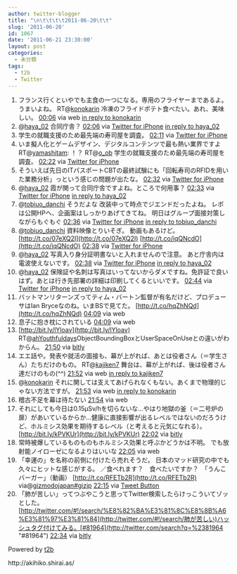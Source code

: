 ```yaml
---
author: twitter-blogger
title: "\n\t\t\t\t2011-06-20\t\t"
slug: '2011-06-20'
id: 1067
date: '2011-06-21 23:30:00'
layout: post
categories:
  - 未分類
tags:
  - t2b
  - Twitter
---
```


<div xmlns:georss="http://www.georss.org/georss">

1.  <span><span>フランス行くといやでも主食の一つになる。専用のフライヤーまであるよ。うまいよね。 RT@[konokarin](http://twitter.com/konokarin "konokarin") 冷凍のフライドポテト食べたい。あれ、美味しい。</span> <span>[<span>00:06</span>](http://twitter.com/o_ob/status/82766273481678848) <span>via web</span> [in reply to konokarin](http://twitter.com/konokarin/status/82723558396145664)</span></span>
2.  <span><span>@[haya_02](http://twitter.com/haya_02 "haya_02") 合同庁舎？</span> <span>[<span>02:06</span>](http://twitter.com/o_ob/status/82796398273241088) <span>via [Twitter for iPhone](http://twitter.com/#!/download/iphone)</span> [in reply to haya_02](http://twitter.com/haya_02/status/82793871544827904)</span></span>
3.  <span><span>学生の就職支援のため最先端の寿司屋を調査。</span> <span>[<span>02:11</span>](http://twitter.com/o_ob/status/82797831609524224) <span>via [Twitter for iPhone](http://twitter.com/#!/download/iphone)</span></span></span>
4.  <span><span>いま擬人化とゲームデザイン、デジタルコンテンツで最も熱い業界ですよ RT@[yamashitam](http://twitter.com/yamashitam "yamashitam"): ！？ RT@[o_ob](http://twitter.com/o_ob "o_ob") 学生の就職支援のため最先端の寿司屋を調査。</span> <span>[<span>02:22</span>](http://twitter.com/o_ob/status/82800554513936387) <span>via [Twitter for iPhone](http://twitter.com/#!/download/iphone)</span></span></span>
5.  <span><span>そういえば先日のITパスポートCBTの最終試験にも「回転寿司のRFIDを用いた業務分析」っという感じの問題が出たな。</span> <span>[<span>02:32</span>](http://twitter.com/o_ob/status/82803020441714688) <span>via [Twitter for iPhone](http://twitter.com/#!/download/iphone)</span></span></span>
6.  <span><span>@[haya_02](http://twitter.com/haya_02 "haya_02") 霞が関って合同庁舎ですよね。ところで何用事？</span> <span>[<span>02:33</span>](http://twitter.com/o_ob/status/82803217406242817) <span>via [Twitter for iPhone](http://twitter.com/#!/download/iphone)</span> [in reply to haya_02](http://twitter.com/haya_02/status/82799923376033792)</span></span>
7.  <span><span>@[tobiuo_danchi](http://twitter.com/tobiuo_danchi "tobiuo_danchi") そうだよな 改装中って時点でジエンドだったよね。 レポは公開HPへ、企画案はしっかりあげてきてね。 明日はグループ面接対策しながらもぐもぐ</span> <span>[<span>02:36</span>](http://twitter.com/o_ob/status/82803981927202816) <span>via [Twitter for iPhone](http://twitter.com/#!/download/iphone)</span> [in reply to tobiuo_danchi](http://twitter.com/tobiuo_danchi/status/82803191632240640)</span></span>
8.  <span><span>@[tobiuo_danchi](http://twitter.com/tobiuo_danchi "tobiuo_danchi") 資料映像とりいそぎ。 動画もあるけど。 [http://t.co/07eXQ2I](http://t.co/07eXQ2I) [http://t.co/iqQNcdO](http://t.co/iqQNcdO)</span> <span>[<span>02:38</span>](http://twitter.com/o_ob/status/82804452611989504) <span>via [Twitter for iPhone](http://twitter.com/#!/download/iphone)</span></span></span>
9.  <span><span>@[haya_02](http://twitter.com/haya_02 "haya_02") 写真入り身分証明書ないと入れませんので注意。 あと庁舎内は電波使えないです。</span> <span>[<span>02:38</span>](http://twitter.com/o_ob/status/82804600486367232) <span>via [Twitter for iPhone](http://twitter.com/#!/download/iphone)</span> [in reply to haya_02](http://twitter.com/haya_02/status/82804178640056320)</span></span>
10.  <span><span>@[haya_02](http://twitter.com/haya_02 "haya_02") 保険証や名刺は写真はいってないからダメですね。免許証で良いはず。あとは行き先部署の詳細は印刷してくるといいです。</span> <span>[<span>02:44</span>](http://twitter.com/o_ob/status/82805939547279361) <span>via [Twitter for iPhone](http://twitter.com/#!/download/iphone)</span> [in reply to haya_02](http://twitter.com/haya_02/status/82805145817190400)</span></span>
11.  <span><span>バットマンリターンズってティム・バートン監督が有名だけど、プロデューサはIan Bryceなのね。いまBSで見てた。 [http://t.co/hqZhNQd](http://t.co/hqZhNQd)</span> <span>[<span>04:09</span>](http://twitter.com/o_ob/status/82827367646638080) <span>via web</span></span></span>
12.  <span><span>息子に抱き枕にされている</span> <span>[<span>04:09</span>](http://twitter.com/o_ob/status/82827497946886144) <span>via web</span></span></span>
13.  <span><span>[http://bit.ly/lYloav](http://bit.ly/lYloav) RT@[ahYouthfuldays](http://twitter.com/ahYouthfuldays "ahYouthfuldays")ObjectBoundingBoxとUserSpaceOnUseとの違いがわからん。</span> <span>[<span>21:50</span>](http://twitter.com/o_ob/status/83094339370221568) <span>via [bitly](http://bit.ly)</span></span></span>
14.  <span><span>エエ話や。発表や就活の面接も、幕が上がれば、あとは役者さん（＝学生さん）たちだけのもの。 RT@[kajiken7](http://twitter.com/kajiken7 "kajiken7") 舞台は、幕が上がれば、後は役者さん達だけのもの(^^)</span> <span>[<span>21:52</span>](http://twitter.com/o_ob/status/83095025537392640) <span>via web</span> [in reply to kajiken7](http://twitter.com/kajiken7/status/82998864407314432)</span></span>
15.  <span><span>@[konokarin](http://twitter.com/konokarin "konokarin") それに関しては支えてあげられなくもない。あくまで物理的じゃない方法ですが。</span> <span>[<span>21:53</span>](http://twitter.com/o_ob/status/83095246518484993) <span>via web</span> [in reply to konokarin](http://twitter.com/konokarin/status/82997611698724864)</span></span>
16.  <span><span>稽古不足を幕は待たない</span> <span>[<span>21:54</span>](http://twitter.com/o_ob/status/83095411950223360) <span>via web</span></span></span>
17.  <span><span>それにしても今日は0.15μSv/hを切らないな…やはり地獄の釜（＝二号炉の扉）があいているからか…健康に直接影響が出るレベルではないのだろうけど、ホルミシス効果を期待するレベル（と考えると元気になれる）。 [http://bit.ly/kPVKUr](http://bit.ly/kPVKUr)</span> <span>[<span>22:02</span>](http://twitter.com/o_ob/status/83097542107209728) <span>via [bitly](http://bit.ly)</span></span></span>
18.  <span><span>常時被爆しているものものもホルミシス効果と呼ぶかどうかは不明。 でも放射能ノイローゼになるよりはいいな</span> <span>[<span>22:05</span>](http://twitter.com/o_ob/status/83098199400779776) <span>via web</span></span></span>
19.  <span><span>「幸運の」を名称の前側に付けたら売れそうだ。 日本のマッド研究の中でも久々にヒットな感じがする。 ／食べれます？　食べたいですか？　「うんこバーガー」（動画） [http://t.co/RFETb2R](http://t.co/RFETb2R) via@[gizmodojapan](http://twitter.com/gizmodojapan "gizmodojapan")[#gizjp](http://twitter.com/search?q=%23gizjp "#gizjp")</span> <span>[<span>22:15</span>](http://twitter.com/o_ob/status/83100818269667328) <span>via [Tweet Button](http://twitter.com/tweetbutton)</span></span></span>
20.  <span><span>「肺が苦しい」ってつぶやこうと思ってTwitter検索したらけっこういてゾッとした。 [http://twitter.com/#!/search/%E8%82%BA%E3%81%8C%E8%8B%A6%E3%81%97%E3%81%84](http://twitter.com/#!/search/肺が苦しい)ハッシュタグ付けてみる。[#81964](http://twitter.com/search?q=%2381964 "#81964")</span> <span>[<span>22:34</span>](http://twitter.com/o_ob/status/83105485993148417) <span>via [bitly](http://bit.ly)</span></span></span>

</div>

Powered by [t2b](http://t2b.utilz.jp/)

<div>http://akihiko.shirai.as/</div>